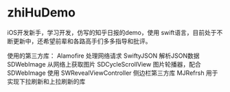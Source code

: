 # zhiHuDemo

iOS开发新手，学习开发，仿写的知乎日报的demo，使用 swift语言，目前处于不断更新中，还希望前辈和各路高手们多多指导和批评。

使用的第三方库：
Alamofire     处理网络请求
SwiftyJSON    解析JSON数据
SDWebImage    从网络上获取图片
SDCycleScrollView  图片轮播器，配合SDWebImage 使用
SWRevealViewController 侧边栏第三方库
MJRefrsh      用于实现下拉刷新和上拉刷新的库

